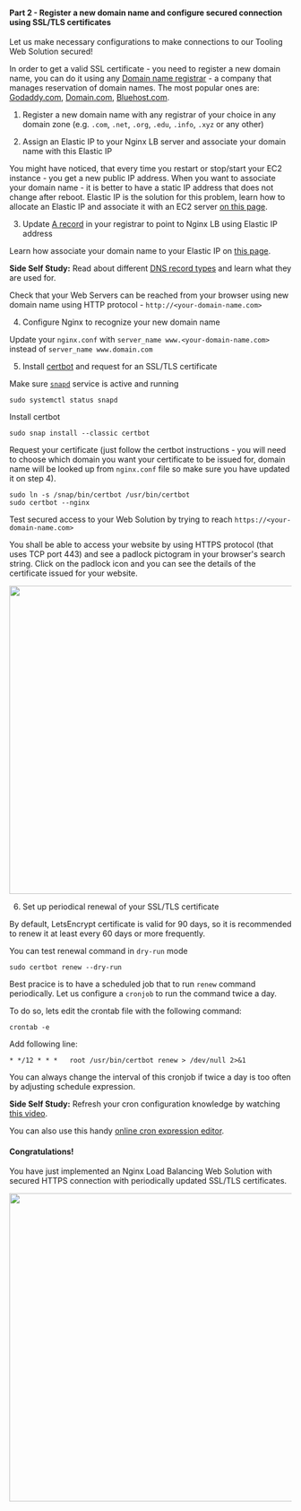 #### Part 2 - Register a new domain name and configure secured connection using SSL/TLS certificates

Let us make necessary configurations to make connections to our Tooling Web Solution secured!

In order to get a valid SSL certificate - you need to register a new domain name, you can do it using any [Domain name registrar](https://en.wikipedia.org/wiki/Domain_name_registrar) - a company that manages reservation of domain names. The most popular ones are: [Godaddy.com](https://godaddy.com/), [Domain.com](https://www.domain.com), [Bluehost.com](https://www.bluehost.com/).

1. Register a new domain name with any registrar of your choice in any domain zone (e.g. `.com`, `.net`, `.org`, `.edu`, `.info`, `.xyz` or any other)

2. Assign an Elastic IP to your Nginx LB server and associate your domain name with this Elastic IP

You might have noticed, that every time you restart or stop/start your EC2 instance - you get a new public IP address. When you want to associate your domain name - it is better to have a static IP address that does not change after reboot. Elastic IP is the solution for this problem, learn how to allocate an Elastic IP and associate it with an EC2 server [on this page](https://docs.aws.amazon.com/AWSEC2/latest/UserGuide/elastic-ip-addresses-eip.html).

3. Update [A record](https://www.cloudflare.com/learning/dns/dns-records/dns-a-record/) in your registrar to point to Nginx LB using Elastic IP address

Learn how associate your domain name to your Elastic IP on [this page](https://medium.com/progress-on-ios-development/connecting-an-ec2-instance-with-a-godaddy-domain-e74ff190c233).

**Side Self Study:** Read about different [DNS record types](https://www.cloudflare.com/learning/dns/dns-records/) and learn what they are used for.

Check that your Web Servers can be reached from your browser using new domain name using HTTP protocol - `http://<your-domain-name.com>`

4. Configure Nginx to recognize your new domain name 

Update your `nginx.conf` with `server_name www.<your-domain-name.com>` instead of `server_name www.domain.com`

5. Install [certbot](https://certbot.eff.org) and request for an SSL/TLS certificate

Make sure [`snapd`](https://snapcraft.io/snapd) service is active and running

```
sudo systemctl status snapd
```

Install certbot

```
sudo snap install --classic certbot
```

Request your certificate (just follow the certbot instructions - you will need to choose which domain you want your certificate to be issued for, domain name will be looked up from `nginx.conf` file so make sure you have updated it on step 4).

```
sudo ln -s /snap/bin/certbot /usr/bin/certbot
sudo certbot --nginx
```

Test secured access to your Web Solution by trying to reach `https://<your-domain-name.com>`

You shall be able to access your website by using HTTPS protocol (that uses TCP port 443) and see a padlock pictogram in your browser's search string.
Click on the padlock icon and you can see the details of the certificate issued for your website.

<img src="https://darey-io-pbl-projects-images.s3.eu-west-2.amazonaws.com/project10/cert_details.png" width="936px" height="550px">

6. Set up periodical renewal of your SSL/TLS certificate

By default, LetsEncrypt certificate is valid for 90 days, so it is recommended to renew it at least every 60 days or more frequently.

You can test renewal command in `dry-run` mode

```
sudo certbot renew --dry-run
```

Best pracice is to have a scheduled job that to run `renew` command periodically. Let us configure a `cronjob` to run the command twice a day.

To do so, lets edit the crontab file with the following command:

```
crontab -e
```

Add following line:

```
* */12 * * *   root /usr/bin/certbot renew > /dev/null 2>&1
```

You can always change the interval of this cronjob if twice a day is too often by adjusting schedule expression. 

**Side Self Study:** Refresh your cron configuration knowledge by watching [this video](https://youtu.be/4g1i0ylvx3A).

You can also use this handy [online cron expression editor](https://crontab.guru).

#### Congratulations! 

You have just implemented an Nginx Load Balancing Web Solution with secured HTTPS connection with periodically updated SSL/TLS certificates.

<img src="https://darey-io-pbl-projects-images.s3.eu-west-2.amazonaws.com/project10/well_done_10.png" width="936px" height="550px">
